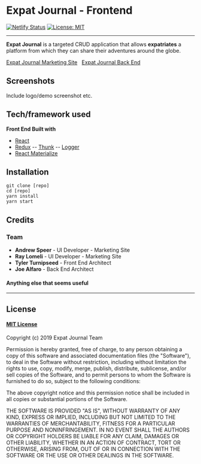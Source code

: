 # Expat Journal - Frontend

[![Netlify Status](https://api.netlify.com/api/v1/badges/e23b713a-e4f5-4db1-9c6c-eed71373a7e2/deploy-status)](https://app.netlify.com/sites/expat-journal-fe/deploys) [![License: MIT](https://img.shields.io/badge/License-MIT-yellow.svg)](https://choosealicense.com/licenses/mit/)

---

**Expat Journal** is a targeted CRUD application that allows **expatriates** a platform from which they can share their adventures around the globe.

[Expat Journal Marketing Site](https://github.com/expat-journal-lambda-school/expat-journal-marketing-site) &nbsp; [Expat Journal Back End](https://github.com/expat-journal-lambda-school/expat-journal-backend)

## Screenshots

Include logo/demo screenshot etc.

## Tech/framework used

<b>Front End Built with</b>

- [React](https://reactjs.org/)
- [Redux](https://redux.js.org/)
  -- [Thunk](https://github.com/reduxjs/redux-thunk)
  -- [Logger](https://www.npmjs.com/package/redux-logger)
- [React Materialize](http://react-materialize.github.io/react-materialize/?path=/story/react-materialize--welcome)

## Installation

```
git clone [repo]
cd [repo]
yarn install
yarn start
```

## Credits

### Team

- **Andrew Speer** - UI Developer - Marketing Site
- **Ray Lomeli** - UI Developer - Marketing Site
- **Tyler Turnipseed** - Front End Architect
- **Joe Alfaro** - Back End Architect

#### Anything else that seems useful

---

## License

#### [MIT License](https://choosealicense.com/licenses/mit/)

Copyright (c) 2019 Expat Journal Team

Permission is hereby granted, free of charge, to any person obtaining a copy
of this software and associated documentation files (the "Software"), to deal
in the Software without restriction, including without limitation the rights
to use, copy, modify, merge, publish, distribute, sublicense, and/or sell
copies of the Software, and to permit persons to whom the Software is
furnished to do so, subject to the following conditions:

The above copyright notice and this permission notice shall be included in all
copies or substantial portions of the Software.

THE SOFTWARE IS PROVIDED "AS IS", WITHOUT WARRANTY OF ANY KIND, EXPRESS OR
IMPLIED, INCLUDING BUT NOT LIMITED TO THE WARRANTIES OF MERCHANTABILITY,
FITNESS FOR A PARTICULAR PURPOSE AND NONINFRINGEMENT. IN NO EVENT SHALL THE
AUTHORS OR COPYRIGHT HOLDERS BE LIABLE FOR ANY CLAIM, DAMAGES OR OTHER
LIABILITY, WHETHER IN AN ACTION OF CONTRACT, TORT OR OTHERWISE, ARISING FROM,
OUT OF OR IN CONNECTION WITH THE SOFTWARE OR THE USE OR OTHER DEALINGS IN THE
SOFTWARE.
